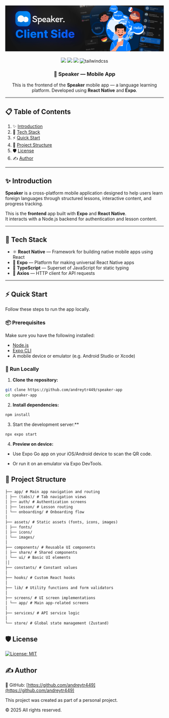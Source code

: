<div align="center">
  <br />
  <img src="assets/images/client-side-banner.jpg" alt="Project Banner"  />
  <br /><br />
  <div>
    <img src="https://img.shields.io/badge/React_Native-20232A?style=for-the-badge&logo=react&logoColor=61DAFB" />
    <img src="https://img.shields.io/badge/Expo-000020?style=for-the-badge&logo=expo&logoColor=white" />
    <img src="https://img.shields.io/badge/TypeScript-007ACC?style=for-the-badge&logo=typescript&logoColor=white" />
 <img src="https://img.shields.io/badge/-Tailwind_CSS-black?style=for-the-badge&logoColor=white&logo=tailwindcss&color=06B6D4" alt="tailwindcss" />  
</div>

<h3 align="center">📱 Speaker — Mobile App</h3>
  <p align="center">
    This is the frontend of the <strong>Speaker</strong> mobile app — a language learning platform.  
    Developed using <strong>React Native</strong> and <strong>Expo</strong>.
  </p>
</div>

---

## 📋 Table of Contents

1. ✨ [Introduction](#introduction)
2. 🧰 [Tech Stack](#tech-stack)
3.  ⚡ [Quick Start](#quick-start)
4. 📂 [Project Structure](#project-structure)
5. 🛡️ [License](#license)
6. ✍️ [Author](#author)

---

## <a name="introduction">✨ Introduction</a>

**Speaker** is a cross-platform mobile application designed to help users learn foreign languages through structured lessons, interactive content, and progress tracking.

This is the **frontend** app built with **Expo** and **React Native**.  
It interacts with a Node.js backend for authentication and lesson content.

---

## <a name="tech-stack">🧰 Tech Stack</a>


- ⚛️ **React Native** — Framework for building native mobile apps using React
- 🚀 **Expo** — Platform for making universal React Native apps
- 🧠 **TypeScript** — Superset of JavaScript for static typing
- 🔗 **Axios** — HTTP client for API requests

---

## <a name="quick-start"> ⚡ Quick Start</a>

Follow these steps to run the app locally.

### 📦 Prerequisites

Make sure you have the following installed:

- [Node.js](https://nodejs.org/)
- [Expo CLI](https://docs.expo.dev/get-started/installation/)
- A mobile device or emulator (e.g. Android Studio or Xcode)

### 🚀 Run Locally

1. **Clone the repository:**

```bash
git clone https://github.com/andreytr449/speaker-app
cd speaker-app
```
2. **Install dependencies:**

```bash
npm install
```

3. Start the development server:**

```bash
npx expo start
```

4. **Preview on device:**

- Use Expo Go app on your iOS/Android device to scan the QR code.

- Or run it on an emulator via Expo DevTools.

## <a name="project-structure">📂 Project Structure</a>

```
├── app/ # Main app navigation and routing
│ ├── (tabs)/ # Tab navigation views
│ ├── auth/ # Authentication screens
│ ├── lesson/ # Lesson routing
│ └── onboarding/ # Onboarding flow
│
├── assets/ # Static assets (fonts, icons, images)
│ ├── fonts/
│ ├── icons/
│ └── images/
│
├── components/ # Reusable UI components
│ ├── share/ # Shared components
│ └── ui/ # Basic UI elements
││
├── constants/ # Constant values
│
├── hooks/ # Custom React hooks
│
├── lib/ # Utility functions and form validators
│
├── screens/ # UI screen implementations
│ └── app/ # Main app-related screens
│
├── services/ # API service logic
│
└── store/ # Global state management (Zustand)
```

## <a name="license">🛡️  License</a>


[![License: MIT](https://img.shields.io/badge/License-MIT-yellow.svg)](LICENSE)

## <a name="author">✍️  Author</a>

💼 GitHub: [https://github.com/andreytr449](https://github.com/andreytr449)


This project was created as part of a personal project.

© 2025 All rights reserved.
